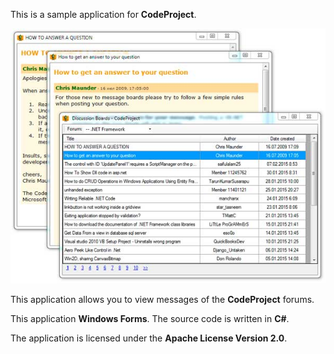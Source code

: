 ﻿This is a sample application for **CodeProject**.

![CodeProject application](preview.jpg)

This application allows you to view messages of the **CodeProject** forums.

This application **Windows Forms**.
The source code is written in **C#**.

The application is licensed under the **Apache License Version 2.0**.